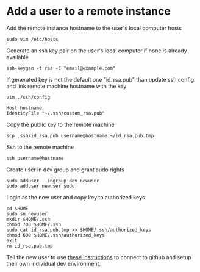 Add a user to a remote instance
===============================

Add the remote instance hostname to the user's local computer hosts
```
sudo vim /etc/hosts
```

Generate an ssh key pair on the user's local computer if none is already available
```
ssh-keygen -t rsa -C "email@example.com"
```

If generated key is not the default one "id_rsa.pub" than update ssh config and link remote machine hostname with the key
```
vim ./ssh/config
```

```
Host hostname
IdentityFile "~/.ssh/custom_rsa.pub"
```

Copy the public key to the remote machine
```
scp .ssh/id_rsa.pub username@hostname:~/id_rsa.pub.tmp
```

Ssh to the remote machine
```
ssh username@hostname
```

Create user in dev group and grant sudo rights
```
sudo adduser --ingroup dev newuser
sudo adduser newuser sudo
```

Login as the new user and copy key to authorized keys
```
cd $HOME
sudo su newuser
mkdir $HOME/.ssh
chmod 700 $HOME/.ssh
sudo cat id_rsa.pub.tmp >> $HOME/.ssh/authorized_keys
chmod 600 $HOME/.ssh/authorized_keys
exit
rm id_rsa.pub.tmp
```

Tell the new user to use [these instructions](setup-user.md) to connect to github and setup their own individual dev environment.
